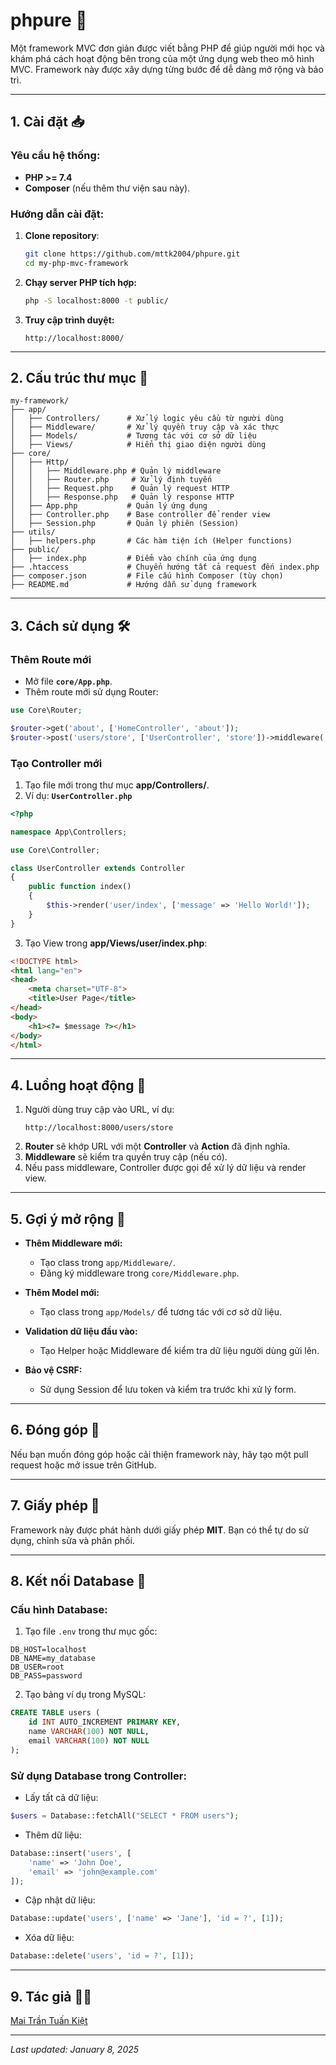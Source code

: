 # phpure 🚀

Một framework MVC đơn giản được viết bằng PHP để giúp người mới học và khám phá cách hoạt động bên trong của một ứng dụng web theo mô hình MVC. Framework này được xây dựng từng bước để dễ dàng mở rộng và bảo trì.  

---

## **1. Cài đặt** 📥  

### **Yêu cầu hệ thống:**
- **PHP >= 7.4**  
- **Composer** (nếu thêm thư viện sau này).  

### **Hướng dẫn cài đặt:**
1. **Clone repository**:
   ```bash
   git clone https://github.com/mttk2004/phpure.git
   cd my-php-mvc-framework
   ```

2. **Chạy server PHP tích hợp:**
   ```bash
   php -S localhost:8000 -t public/
   ```

3. **Truy cập trình duyệt:**
   ```
   http://localhost:8000/
   ```

---

## **2. Cấu trúc thư mục** 📂

```plaintext
my-framework/
├── app/
│   ├── Controllers/      # Xử lý logic yêu cầu từ người dùng
│   ├── Middleware/       # Xử lý quyền truy cập và xác thực
│   ├── Models/           # Tương tác với cơ sở dữ liệu
│   ├── Views/            # Hiển thị giao diện người dùng
├── core/
│   ├── Http/
│   │   ├── Middleware.php # Quản lý middleware
│   │   ├── Router.php     # Xử lý định tuyến
│   │   ├── Request.php    # Quản lý request HTTP
│   │   ├── Response.php   # Quản lý response HTTP
│   ├── App.php           # Quản lý ứng dụng
│   ├── Controller.php    # Base controller để render view
│   ├── Session.php       # Quản lý phiên (Session)
├── utils/
│   ├── helpers.php       # Các hàm tiện ích (Helper functions)
├── public/
│   ├── index.php         # Điểm vào chính của ứng dụng
├── .htaccess             # Chuyển hướng tất cả request đến index.php
├── composer.json         # File cấu hình Composer (tùy chọn)
├── README.md             # Hướng dẫn sử dụng framework
```

---

## **3. Cách sử dụng** 🛠️

### **Thêm Route mới**
- Mở file **`core/App.php`**.
- Thêm route mới sử dụng Router:

```php
use Core\Router;

$router->get('about', ['HomeController', 'about']);
$router->post('users/store', ['UserController', 'store'])->middleware('auth');
```

### **Tạo Controller mới**
1. Tạo file mới trong thư mục **app/Controllers/**.
2. Ví dụ: **`UserController.php`**

```php
<?php

namespace App\Controllers;

use Core\Controller;

class UserController extends Controller
{
    public function index()
    {
        $this->render('user/index', ['message' => 'Hello World!']);
    }
}
```

3. Tạo View trong **app/Views/user/index.php**:

```html
<!DOCTYPE html>
<html lang="en">
<head>
    <meta charset="UTF-8">
    <title>User Page</title>
</head>
<body>
    <h1><?= $message ?></h1>
</body>
</html>
```

---

## **4. Luồng hoạt động** 🔄

1. Người dùng truy cập vào URL, ví dụ:
   ```
   http://localhost:8000/users/store
   ```
2. **Router** sẽ khớp URL với một **Controller** và **Action** đã định nghĩa.
3. **Middleware** sẽ kiểm tra quyền truy cập (nếu có).
4. Nếu pass middleware, Controller được gọi để xử lý dữ liệu và render view.

---

## **5. Gợi ý mở rộng** 🌟

- **Thêm Middleware mới:**
    - Tạo class trong `app/Middleware/`.
    - Đăng ký middleware trong `core/Middleware.php`.

- **Thêm Model mới:**
    - Tạo class trong `app/Models/` để tương tác với cơ sở dữ liệu.

- **Validation dữ liệu đầu vào:**
    - Tạo Helper hoặc Middleware để kiểm tra dữ liệu người dùng gửi lên.

- **Bảo vệ CSRF:**
    - Sử dụng Session để lưu token và kiểm tra trước khi xử lý form.

---

## **6. Đóng góp** 🤝

Nếu bạn muốn đóng góp hoặc cải thiện framework này, hãy tạo một pull request hoặc mở issue trên GitHub.

---

## **7. Giấy phép** 📜

Framework này được phát hành dưới giấy phép **MIT**. Bạn có thể tự do sử dụng, chỉnh sửa và phân phối.

---

## **8. Kết nối Database** 💾

### **Cấu hình Database:**
1. Tạo file `.env` trong thư mục gốc:
```
DB_HOST=localhost
DB_NAME=my_database
DB_USER=root
DB_PASS=password
```

2. Tạo bảng ví dụ trong MySQL:
```sql
CREATE TABLE users (
    id INT AUTO_INCREMENT PRIMARY KEY,
    name VARCHAR(100) NOT NULL,
    email VARCHAR(100) NOT NULL
);
```

### **Sử dụng Database trong Controller:**
- Lấy tất cả dữ liệu:
```php
$users = Database::fetchAll("SELECT * FROM users");
```

- Thêm dữ liệu:
```php
Database::insert('users', [
    'name' => 'John Doe',
    'email' => 'john@example.com'
]);
```

- Cập nhật dữ liệu:
```php
Database::update('users', ['name' => 'Jane'], 'id = ?', [1]);
```

- Xóa dữ liệu:
```php
Database::delete('users', 'id = ?', [1]);
```

---

## **9. Tác giả** 🧑‍💻

[Mai Trần Tuấn Kiệt](https://github.com/mttk2004)

---

_Last updated: January 8, 2025_
